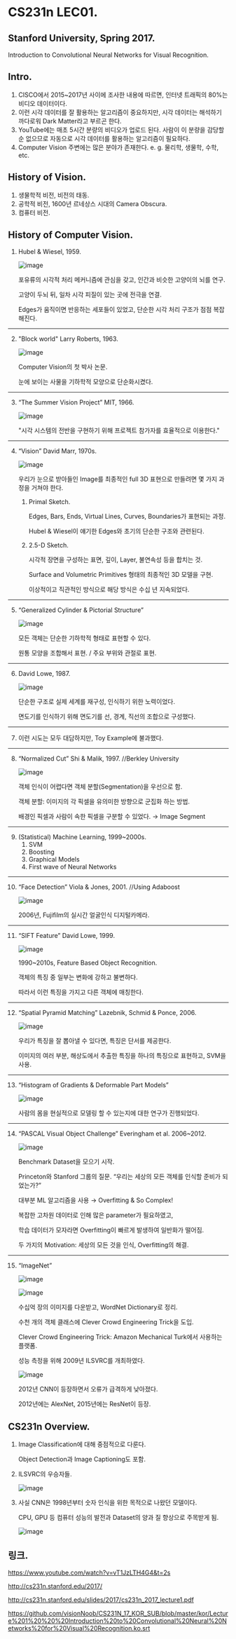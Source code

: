 # CS231n LEC01.
## Stanford University, Spring 2017.
Introduction to Convolutional Neural Networks for Visual Recognition.
## Intro.
  1. CISCO에서 2015~2017년 사이에 조사한 내용에 따르면, 인터넷 트래픽의 80%는 비디오 데이터이다.
  2. 이런 시각 데이터를 잘 활용하는 알고리즘이 중요하지만, 시각 데이터는 해석하기 까다로워 Dark Matter라고 부르곤 한다.
  3. YouTube에는 매초 5시간 분량의 비디오가 업로드 된다. 사람이 이 분량을 감당할 순 없으므로 자동으로 시각 데이터를 활용하는 알고리즘이 필요하다.
  4. Computer Vision 주변에는 많은 분야가 존재한다. e. g. 물리학, 생물학, 수학, etc.

## History of Vision.
  1. 생물학적 비전, 비전의 태동.
  2. 공학적 비전, 1600년 르네상스 시대의 Camera Obscura.
  3. 컴퓨터 비전.

## History of Computer Vision.
  1. Hubel & Wiesel, 1959.
  
     ![image](https://user-images.githubusercontent.com/66259854/95469859-0e658280-09bb-11eb-8175-69eb7ff4e0c4.png)
     
     포유류의 시각적 처리 메커니즘에 관심을 갖고, 인간과 비슷한 고양이의 뇌를 연구.
     
     고양이 두뇌 뒤, 일차 시각 피질이 있는 곳에 전극을 연결.
     
     Edges가 움직이면 반응하는 세포들이 있었고, 단순한 시각 처리 구조가 점점 복잡해진다.

* * *

  2. "Block world" Larry Roberts, 1963.
  
     ![image](https://user-images.githubusercontent.com/66259854/95469862-10c7dc80-09bb-11eb-9c59-412991ead64d.png)
     
     Computer Vision의 첫 박사 논문.
     
     눈에 보이는 사물을 기하학적 모양으로 단순화시켰다.

* * *

  3. “The Summer Vision Project” MIT, 1966.
  
     ![image](https://user-images.githubusercontent.com/66259854/95469869-132a3680-09bb-11eb-8e21-df259699c237.png)
     
     "시각 시스템의 전반을 구현하기 위해 프로젝트 참가자를 효율적으로 이용한다."

* * *

  4. “Vision” David Marr, 1970s.
     
     ![image](https://user-images.githubusercontent.com/66259854/95469881-145b6380-09bb-11eb-8d47-0d6429529268.png)

     우리가 눈으로 받아들인 Image를 최종적인 full 3D 표현으로 만들려면 몇 가지 과정을 거쳐야 한다.

     1)	Primal Sketch.
     
        Edges, Bars, Ends, Virtual Lines, Curves, Boundaries가 표현되는 과정.
        
        Hubel & Wiesel이 얘기한 Edges와 초기의 단순한 구조와 관련된다.
        
     2) 2.5-D Sketch.
     
        시각적 장면을 구성하는 표면, 깊이, Layer, 불연속성 등을 합치는 것.
        
        Surface and Volumetric Primitives 형태의 최종적인 3D 모델을 구현.
        
        이상적이고 직관적인 방식으로 해당 방식은 수십 년 지속되었다.

* * *

  5. “Generalized Cylinder & Pictorial Structure”

     ![image](https://user-images.githubusercontent.com/66259854/95469886-16bdbd80-09bb-11eb-90cb-db234f886669.png)
     
     모든 객체는 단순한 기하학적 형태로 표현할 수 있다.
     
     원통 모양을 조합해서 표현. / 주요 부위와 관절로 표현.
 
 * * *
 
  6. David Lowe, 1987.
 
     ![image](https://user-images.githubusercontent.com/66259854/95469895-19b8ae00-09bb-11eb-80d1-60b1a5c24390.png)
     
     단순한 구조로 실제 세계를 재구성, 인식하기 위한 노력이었다.
     
     면도기를 인식하기 위해 면도기를 선, 경계, 직선의 조합으로 구성했다.

* * *

  7. 이런 시도는 모두 대담하지만, Toy Example에 불과했다.

* * *

  8. “Normalized Cut” Shi & Malik, 1997. //Berkley University
  
     ![image](https://user-images.githubusercontent.com/66259854/95469899-1c1b0800-09bb-11eb-980c-71df5dec6eaa.png)

     객체 인식이 어렵다면 객체 분할(Segmentation)을 우선으로 함.
     
     객체 분할: 이미지의 각 픽셀을 유의미한 방향으로 군집화 하는 방법.
     
     배경인 픽셀과 사람이 속한 픽셀을 구분할 수 있었다. → Image Segment

* * *

  9. (Statistical) Machine Learning, 1999~2000s.
     1) SVM
     2)	Boosting
     3)	Graphical Models
     4)	First wave of Neural Networks

* * *

  10. “Face Detection” Viola & Jones, 2001. //Using Adaboost

      ![image](https://user-images.githubusercontent.com/66259854/95469916-1f15f880-09bb-11eb-9b62-4c42019c8573.png)

      2006년, Fujifilm의 실시간 얼굴인식 디지털카메라.
 
 * * *
 
  11. “SIFT Feature” David Lowe, 1999.
 
      ![image](https://user-images.githubusercontent.com/66259854/95469923-21785280-09bb-11eb-8d6d-cf549cf9fadc.png)

      1990~2010s, Feature Based Object Recognition.
      
      객체의 특징 중 일부는 변화에 강하고 불변하다.
      
      따라서 이런 특징을 가지고 다른 객체에 매칭한다.

* * *

  12. “Spatial Pyramid Matching” Lazebnik, Schmid & Ponce, 2006.
 
      ![image](https://user-images.githubusercontent.com/66259854/95469931-23daac80-09bb-11eb-95e1-2e2d214062b2.png)
      
      우리가 특징을 잘 뽑아낼 수 있다면, 특징은 단서를 제공한다.
      
      이미지의 여러 부분, 해상도에서 추출한 특징을 하나의 특징으로 표현하고, SVM을 사용.

* * *

  13. “Histogram of Gradients & Deformable Part Models”
 
      ![image](https://user-images.githubusercontent.com/66259854/95469940-263d0680-09bb-11eb-8152-a7461f5aaf9e.png)
      
      사람의 몸을 현실적으로 모델링 할 수 있는지에 대한 연구가 진행되었다.

* * *

  14. “PASCAL Visual Object Challenge” Everingham et al. 2006~2012.
      
      ![image](https://user-images.githubusercontent.com/66259854/95469945-289f6080-09bb-11eb-8d54-a1c9c631c516.png)

      Benchmark Dataset을 모으기 시작.
      
      Princeton와 Stanford 그룹의 질문. “우리는 세상의 모든 객체를 인식할 준비가 되었는가?”
      
      대부분 ML 알고리즘을 사용 → Overfitting & So Complex!
      
      복잡한 고차원 데이터로 인해 많은 parameter가 필요하였고,
      
      학습 데이터가 모자라면 Overfitting이 빠르게 발생하여 일반화가 떨어짐.
      
      두 가지의 Motivation: 세상의 모든 것을 인식, Overfitting의 해결.

* * *

  15. “ImageNet”
      
      ![image](https://user-images.githubusercontent.com/66259854/95469956-2b01ba80-09bb-11eb-9a3c-15a93ba35936.png)
      
      ![image](https://user-images.githubusercontent.com/66259854/95469964-2d641480-09bb-11eb-8411-4c16a928831a.png)

      수십억 장의 이미지를 다운받고, WordNet Dictionary로 정리.
      
      수천 개의 객체 클래스에 Clever Crowd Engineering Trick을 도입.
      
      Clever Crowd Engineering Trick: Amazon Mechanical Turk에서 사용하는 플랫폼.
      
      성능 측정을 위해 2009년 ILSVRC를 개최하였다.

      ![image](https://user-images.githubusercontent.com/66259854/95469994-39e86d00-09bb-11eb-9660-bb8b8e97abc9.png)

      2012년 CNN이 등장하면서 오류가 급격하게 낮아졌다.
      
      2012년에는 AlexNet, 2015년에는 ResNet이 등장.
 
## CS231n Overview.
  1. Image Classification에 대해 중점적으로 다룬다.
     
     Object Detection과 Image Captioning도 포함.

  2. ILSVRC의 우승자들.
     
     ![image](https://user-images.githubusercontent.com/66259854/95470015-3e148a80-09bb-11eb-9428-1b1badaebacc.png)

  3. 사실 CNN은 1998년부터 숫자 인식을 위한 목적으로 나왔던 모델이다.
     
     CPU, GPU 등 컴퓨터 성능의 발전과 Dataset의 양과 질 향상으로 주목받게 됨.
     
     ![image](https://user-images.githubusercontent.com/66259854/95470021-3fde4e00-09bb-11eb-9a25-f48ed5282814.png)

## 링크.
https://www.youtube.com/watch?v=vT1JzLTH4G4&t=2s

http://cs231n.stanford.edu/2017/

http://cs231n.stanford.edu/slides/2017/cs231n_2017_lecture1.pdf

https://github.com/visionNoob/CS231N_17_KOR_SUB/blob/master/kor/Lecture%201%20%20%20Introduction%20to%20Convolutional%20Neural%20Networks%20for%20Visual%20Recognition.ko.srt
